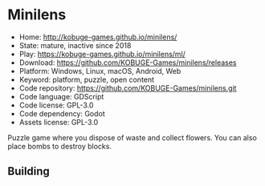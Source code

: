 # Minilens

- Home: http://kobuge-games.github.io/minilens/
- State: mature, inactive since 2018
- Play: https://kobuge-games.github.io/minilens/ml/
- Download: https://github.com/KOBUGE-Games/minilens/releases
- Platform: Windows, Linux, macOS, Android, Web
- Keyword: platform, puzzle, open content
- Code repository: https://github.com/KOBUGE-Games/minilens.git
- Code language: GDScript
- Code license: GPL-3.0
- Code dependency: Godot
- Assets license: GPL-3.0

Puzzle game where you dispose of waste and collect flowers. You can also place bombs to destroy blocks.

## Building
